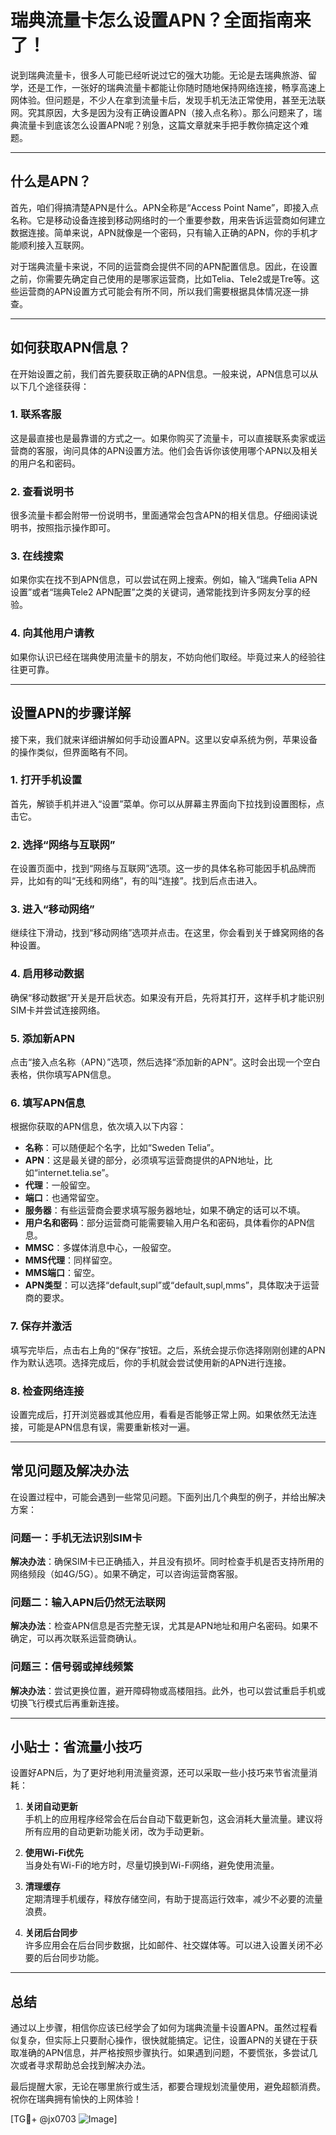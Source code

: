# 瑞典流量卡怎么设置APN？全面指南来了！

说到瑞典流量卡，很多人可能已经听说过它的强大功能。无论是去瑞典旅游、留学，还是工作，一张好的瑞典流量卡都能让你随时随地保持网络连接，畅享高速上网体验。但问题是，不少人在拿到流量卡后，发现手机无法正常使用，甚至无法联网。究其原因，大多是因为没有正确设置APN（接入点名称）。那么问题来了，瑞典流量卡到底该怎么设置APN呢？别急，这篇文章就来手把手教你搞定这个难题。

---

## 什么是APN？

首先，咱们得搞清楚APN是什么。APN全称是“Access Point Name”，即接入点名称。它是移动设备连接到移动网络时的一个重要参数，用来告诉运营商如何建立数据连接。简单来说，APN就像是一个密码，只有输入正确的APN，你的手机才能顺利接入互联网。

对于瑞典流量卡来说，不同的运营商会提供不同的APN配置信息。因此，在设置之前，你需要先确定自己使用的是哪家运营商，比如Telia、Tele2或是Tre等。这些运营商的APN设置方式可能会有所不同，所以我们需要根据具体情况逐一排查。

---

## 如何获取APN信息？

在开始设置之前，我们首先要获取正确的APN信息。一般来说，APN信息可以从以下几个途径获得：

### 1. **联系客服**
这是最直接也是最靠谱的方式之一。如果你购买了流量卡，可以直接联系卖家或运营商的客服，询问具体的APN设置方法。他们会告诉你该使用哪个APN以及相关的用户名和密码。

### 2. **查看说明书**
很多流量卡都会附带一份说明书，里面通常会包含APN的相关信息。仔细阅读说明书，按照指示操作即可。

### 3. **在线搜索**
如果你实在找不到APN信息，可以尝试在网上搜索。例如，输入“瑞典Telia APN设置”或者“瑞典Tele2 APN配置”之类的关键词，通常能找到许多网友分享的经验。

### 4. **向其他用户请教**
如果你认识已经在瑞典使用流量卡的朋友，不妨向他们取经。毕竟过来人的经验往往更可靠。

---

## 设置APN的步骤详解

接下来，我们就来详细讲解如何手动设置APN。这里以安卓系统为例，苹果设备的操作类似，但界面略有不同。

### 1. **打开手机设置**
首先，解锁手机并进入“设置”菜单。你可以从屏幕主界面向下拉找到设置图标，点击它。

### 2. **选择“网络与互联网”**
在设置页面中，找到“网络与互联网”选项。这一步的具体名称可能因手机品牌而异，比如有的叫“无线和网络”，有的叫“连接”。找到后点击进入。

### 3. **进入“移动网络”**
继续往下滑动，找到“移动网络”选项并点击。在这里，你会看到关于蜂窝网络的各种设置。

### 4. **启用移动数据**
确保“移动数据”开关是开启状态。如果没有开启，先将其打开，这样手机才能识别SIM卡并尝试连接网络。

### 5. **添加新APN**
点击“接入点名称（APN）”选项，然后选择“添加新的APN”。这时会出现一个空白表格，供你填写APN信息。

### 6. **填写APN信息**
根据你获取的APN信息，依次填入以下内容：
- **名称**：可以随便起个名字，比如“Sweden Telia”。
- **APN**：这是最关键的部分，必须填写运营商提供的APN地址，比如“internet.telia.se”。
- **代理**：一般留空。
- **端口**：也通常留空。
- **服务器**：有些运营商会要求填写服务器地址，如果不确定的话可以不填。
- **用户名和密码**：部分运营商可能需要输入用户名和密码，具体看你的APN信息。
- **MMSC**：多媒体消息中心，一般留空。
- **MMS代理**：同样留空。
- **MMS端口**：留空。
- **APN类型**：可以选择“default,supl”或“default,supl,mms”，具体取决于运营商的要求。

### 7. **保存并激活**
填写完毕后，点击右上角的“保存”按钮。之后，系统会提示你选择刚刚创建的APN作为默认选项。选择完成后，你的手机就会尝试使用新的APN进行连接。

### 8. **检查网络连接**
设置完成后，打开浏览器或其他应用，看看是否能够正常上网。如果依然无法连接，可能是APN信息有误，需要重新核对一遍。

---

## 常见问题及解决办法

在设置过程中，可能会遇到一些常见问题。下面列出几个典型的例子，并给出解决方案：

### 问题一：手机无法识别SIM卡
**解决办法**：确保SIM卡已正确插入，并且没有损坏。同时检查手机是否支持所用的网络频段（如4G/5G）。如果不确定，可以咨询运营商客服。

### 问题二：输入APN后仍然无法联网
**解决办法**：检查APN信息是否完整无误，尤其是APN地址和用户名密码。如果不确定，可以再次联系运营商确认。

### 问题三：信号弱或掉线频繁
**解决办法**：尝试更换位置，避开障碍物或高楼阻挡。此外，也可以尝试重启手机或切换飞行模式后再重新连接。

---

## 小贴士：省流量小技巧

设置好APN后，为了更好地利用流量资源，还可以采取一些小技巧来节省流量消耗：

1. **关闭自动更新**  
   手机上的应用程序经常会在后台自动下载更新包，这会消耗大量流量。建议将所有应用的自动更新功能关闭，改为手动更新。

2. **使用Wi-Fi优先**  
   当身处有Wi-Fi的地方时，尽量切换到Wi-Fi网络，避免使用流量。

3. **清理缓存**  
   定期清理手机缓存，释放存储空间，有助于提高运行效率，减少不必要的流量浪费。

4. **关闭后台同步**  
   许多应用会在后台同步数据，比如邮件、社交媒体等。可以进入设置关闭不必要的后台同步功能。

---

## 总结

通过以上步骤，相信你应该已经学会了如何为瑞典流量卡设置APN。虽然过程看似复杂，但实际上只要耐心操作，很快就能搞定。记住，设置APN的关键在于获取准确的APN信息，并严格按照步骤执行。如果遇到问题，不要慌张，多尝试几次或者寻求帮助总会找到解决办法。

最后提醒大家，无论在哪里旅行或生活，都要合理规划流量使用，避免超额消费。祝你在瑞典拥有愉快的上网体验！

[TG💪+ @jx0703 ![Image](https://github.com/user-attachments/assets/dbca1d08-cadb-493c-b0ec-ad6f7a83f270)]